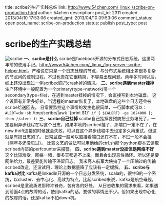 title: scribe的生产实践总结
link: http://www.54chen.com/_linux_/scribe-on-production.html
author: 54chen
description: 
post_id: 2311
created: 2013/04/10 17:53:06
created_gmt: 2013/04/10 09:53:06
comment_status: open
post_name: scribe-on-production
status: publish
post_type: post

# scribe的生产实践总结

![scribe](http://img02.taobaocdn.com/imgextra/i2/T1a5J6XmhtXXbWyPE9_103845.jpg) **一、scribe是什么** scribe是facebook开源的分布式日志系统。这里两年前的使用手记。<http://www.54chen.com/_linux_/log-server-scribe-helper.html>。严格说它只是一个日志处理的节点，与分布式系统相比差很多复杂的节点间的控制过程。不过也贵在它很精简，不容易出现问题。两年多时间以后，线上还没出现过一例scribed自己crash掉的情况。 **二、scribe遇到master挂掉** 生产环境中一般配置为一个primary(type=network)带一个secondary(type=file)，在遇到master挂掉的情况下，会直接写到本地磁盘。 这个设置有非常多好处，当远程的master恢复了，本地磁盘的这些个日志还会被scribe给送回去。 日常要监控这个事情的发生也很简单，一行脚本就可以： `ALERT=`du -sb /tmp/scribe/|awk '{print $1}'` if [ ${ALERT} -ge 1024000 ]; then //alert fi` **三、scribe自己挂掉** scribe自己挂掉要预防把业务堵死了，一定要用异步线程在写这个日志，如果本地的scribed挂了，那端口一定不在了，在new thrift连接的时候就会失败，可以在这个异步线程中去设定多久再重试，但这就是有损日志的了。 日常监控一般可以直接看端口还在不在，不过一般不会挂（两年多还没见过）。 比较文艺的做法可以用他给的ctrl.sh那个python脚本去读取scribed内部的perfcounter来报警。 **四、scribe遇到master没挂但是网络不好** 这个比较难受，网络一堵，很多天都追不上来。而且会出现恶性循环。所以还是要网络给力，最差要能传输不滞留日志。 我米高人航军大侠搞了一个压缩过的传输scribed改造，还没试用，理论上数据量降了应该有一定缓解。 **五、scribe与kafka对比** kafka是linkedin开源的一个日志分发系统，scala的，很牛B的一个系统，以cluster、去中心化、高效为特点，比起scribed来说，kafka是航空母舰，scribed是激流勇进那种冲锋舟，各有各的好处。 从日志收集的需求来看，如果遇到前面4点的故障的话，使用kafka的话，要做的事情还不少。但如果出现中心化的故障的话，还是kafka不怕down机。